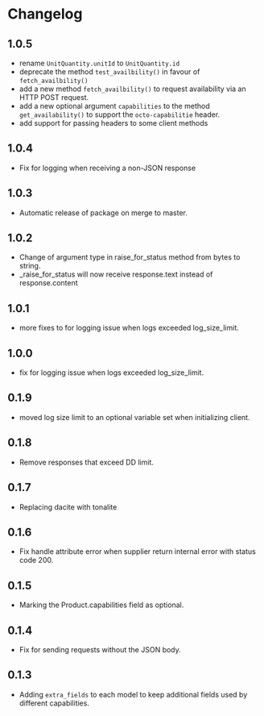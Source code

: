 # Changelog

## 1.0.5

- rename `UnitQuantity.unitId` to `UnitQuantity.id`
- deprecate the method `test_availbility()` in favour of `fetch_availbility()`
- add a new method `fetch_availbility()` to request availability via an HTTP POST request.
- add a new optional argument `capabilities` to the method `get_availability()` to support the `octo-capabilitie` header.
- add support for passing headers to some client methods

## 1.0.4

- Fix for logging when receiving a non-JSON response

## 1.0.3

- Automatic release of package on merge to master.

## 1.0.2

- Change of argument type in raise_for_status method from bytes to string.
- _raise_for_status will now receive response.text instead of response.content

## 1.0.1

- more fixes to for logging issue when logs exceeded log_size_limit.

## 1.0.0

- fix for logging issue when logs exceeded log_size_limit.

## 0.1.9

- moved log size limit to an optional variable set when initializing client.

## 0.1.8

- Remove responses that exceed DD limit.

## 0.1.7

- Replacing dacite with tonalite

## 0.1.6

- Fix handle attribute error when supplier return internal error with status code 200.

## 0.1.5

- Marking the Product.capabilities field as optional.


## 0.1.4

- Fix for sending requests without the JSON body.

## 0.1.3

- Adding `extra_fields` to each model to keep additional fields used by different capabilities.
